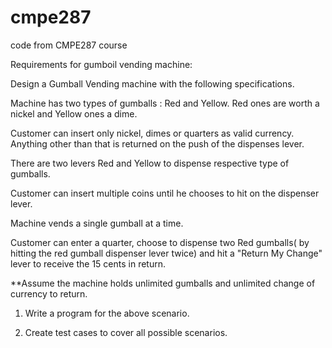 # cmpe287
code from CMPE287 course


Requirements for gumboil vending machine:

Design a Gumball Vending machine with the following specifications.

Machine has two types of gumballs : Red and Yellow. Red ones are worth a nickel and Yellow ones a dime.

Customer can insert only nickel, dimes or quarters as valid currency. Anything other than that is returned on the push of the dispenses lever.

There are two levers Red and Yellow to dispense respective type of gumballs.

Customer can insert multiple coins until he chooses to hit on the dispenser lever.

Machine vends a single gumball at a time. 

Customer can enter a quarter, choose to dispense two Red gumballs( by hitting the red gumball dispenser lever twice) and hit a "Return My Change" lever to receive the 15 cents in return.

**Assume the machine holds unlimited gumballs and unlimited change of currency to return.

 

1. Write a program for the above scenario.

2. Create test cases to cover all possible scenarios.

 
